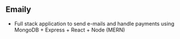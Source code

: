 ## Emaily
* Full stack application to send e-mails and handle payments using MongoDB + Express + React + Node (MERN)
